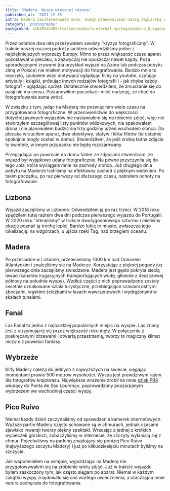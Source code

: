 ```yaml
---
title: 'Madera. Wyspa wiecznej wiosny'
published_at: '2021-12-15'
intro: Madera zainteresowała mnie, kiedy planowaliśmy naszą żeglarską przygodę. Przyciągała uwagę soczystą zielenią, pięknymi widokami i wiosenną pogodą. Krótka wizyta na Azorach tylko zaostrzyła apetyt na Makronezję. Po zakończeniu żeglarskiej przygody, Madera pozostała na liście miejsc, które na pewno chciałbym zobaczyć. 
category: 'photography'
background: v1639515485/stories/madeira-eternal-spring/madeira_6_egacep.jpg
---
```


Przez ostatnie dwa lata przeżywałem swoisty  “kryzys fotograficzny”. W trakcie naszej rocznej podróży jachtem odwiedziliśmy jedne z najpiękniejszych wybrzeży Europy. Mimo to przez większość czasu aparat pozostawał w plecaku, a zazwyczaj nie opuszczał nawet kajuty. Poza sporadycznymi zrywami (na przykład wyjazd na Azory lub podczas <nuxt-link to="/blog/mountains-of-poland">pobytu zimą w Polsce</nuxt-link>) nie miałem motywacji do fotografowania. Bardzo mnie to męczyło, szukałem więc motywacji oglądając filmy na youtube, czytając artykuły i książki, próbując innych rodzajów fotografii i - jak chyba każdy fotograf - oglądając sprzęt. Ostatecznie stwierdziłem, że zmuszanie się do pasji nie ma sensu. Postanowiłem poczekać i mieć nadzieję, że chęć do fotografowania sama wróci. 

W związku z tym, jadąc na Maderę nie poświęciłem wiele czasu na przygotowania fotograficzne. W przeciwieństwie do większości dotychczasowych wyjazdów nie nastawiałem się na robienie zdjęć, więc nie stworzyłem szczegółowej listy punktów widokowych, nie spakowałem drona i nie planowałem budzić się trzy godziny przed wschodem słońca. Do plecaka wrzuciłem aparat, dwa obiektywy, statyw i kilka filtrów (te ostatnie spokojnie mogły zostać w domu). Stwierdziłem, że jeśli zrobię ładne zdjęcia to świetnie, w innym przypadku nie będę rozczarowany. 

Przeglądając po powrocie do domu folder ze zdjęciami stwierdzam, że wyjazd był wyjątkowo udany fotograficznie. Na pewno przyczyniła się do tego Jola, która wyciągała mnie na zachody słońca. Już drugiego dnia pobytu na Maderze trafiliśmy na efektowny zachód z pięknym widokiem. Po takim początku, po raz pierwszy od dłuższego czasu, nabrałem ochoty na fotografowanie.

## Lizbona

Wyjazd zaczęliśmy w Lizbonie. Odwiedziłem ją po raz trzeci. W 2018 roku spędziłem tutaj raptem dwa dni podczas <nuxt-link to="/blog/portugal-from-south-to-north">pierwszego wyjazdu do Portugalii</nuxt-link>. W 2020 roku <nuxt-link to="/blog/sailing-to-the-mediterranean-sea">“utknęliśmy” w trakcie dwutygodniowego sztormu</nuxt-link> i mieliśmy okazję poznać ją trochę lepiej. Bardzo lubię to miasto, zwłaszcza jego lokalizację: na wzgórzach, u ujścia rzeki Tag, nad brzegiem oceanu. 

<two-columns>
    <photo-lazy src="https://res.cloudinary.com/lukaszrados/image/upload/v1639515485/stories/madeira-eternal-spring/madeira_1_aqvhxw.jpg" padding-bottom="150"></photo-lazy>
    <photo-lazy src="https://res.cloudinary.com/lukaszrados/image/upload/v1639515485/stories/madeira-eternal-spring/madeira_2_gqroyq.jpg" padding-bottom="150"></photo-lazy>
</two-columns>

## Madera

Po przesiadce w Lizbonie, przelecieliśmy 1000 km nad Oceanem Atlantyckim i znaleźliśmy się na Maderze. Korzystając z pięknej pogody już pierwszego dnia zaczęliśmy zwiedzanie. Madera jest gęsto pokryta siecią lewad (kanałów irygacyjnych transportujących wodę, głównie z deszczowej północy na południe wyspy). Wzdłuż części z nich poprowadzone zostały świetnie oznakowane szlaki turystyczne, przebiegające czasami ostrymi zboczami, wąskimi ścieżkami w lasach wawrzynowych i wydrążonymi w skałach tunelami.

<photo-lazy src="https://res.cloudinary.com/lukaszrados/image/upload/v1639515485/stories/madeira-eternal-spring/madeira_3_u7bccr.jpg" padding-bottom="66.666"></photo-lazy>

<photo-lazy src="https://res.cloudinary.com/lukaszrados/image/upload/v1639515485/stories/madeira-eternal-spring/madeira_4_hrnrzq.jpg" padding-bottom="150"></photo-lazy>

## Fanal

Las Fanal to jedno z najbardziej popularnych miejsc na wyspie. Las znany jest z utrzymującej się przez większość roku mgły. W połączeniu z poskręcanymi drzewami i otwartą przestrzenią, tworzy to magiczny klimat niczym z powieści fantasy. 

<photo-lazy src="https://res.cloudinary.com/lukaszrados/image/upload/v1639515485/stories/madeira-eternal-spring/madeira_10_uzbkdr.jpg" padding-bottom="66.666"></photo-lazy>

<photo-lazy src="https://res.cloudinary.com/lukaszrados/image/upload/v1639515485/stories/madeira-eternal-spring/madeira_9_yts2lj.jpg" padding-bottom="66.666"></photo-lazy>

## Wybrzeże

Klify Madery należą do jednych z najwyższych na świecie, sięgając momentami prawie 500 metrów wysokości. Wyspa jest prawdziwym rajem dla fotografów krajobrazu. Największe wrażenie zrobił na mnie [szlak PR8](https://www.visitmadeira.pt/en-gb/explore/detalhe/pr8-vereda-da-ponta-de-sao-lourenco) wiodący do Ponta de São Lourenço, poprowadzony poszarpanym wybrzeżem we wschodniej części wyspy. 

<photo-lazy src="https://res.cloudinary.com/lukaszrados/image/upload/v1639515485/stories/madeira-eternal-spring/madeira_6_egacep.jpg" padding-bottom="66.666"></photo-lazy>

<photo-lazy src="https://res.cloudinary.com/lukaszrados/image/upload/v1639515485/stories/madeira-eternal-spring/madeira_8_gsuw0w.jpg" padding-bottom="66.666"></photo-lazy>

<two-columns>
    <photo-lazy src="https://res.cloudinary.com/lukaszrados/image/upload/v1639515485/stories/madeira-eternal-spring/madeira_7_ckbtnp.jpg" padding-bottom="150"></photo-lazy>
    <photo-lazy src="https://res.cloudinary.com/lukaszrados/image/upload/v1639515486/stories/madeira-eternal-spring/madeira_15_j5ovfp.jpg" padding-bottom="150"></photo-lazy>
</two-columns>

<photo-lazy src="https://res.cloudinary.com/lukaszrados/image/upload/v1639515486/stories/madeira-eternal-spring/madeira_19_uz0ru7.jpg" padding-bottom="66.666"></photo-lazy>

<photo-lazy src="https://res.cloudinary.com/lukaszrados/image/upload/v1639515485/stories/madeira-eternal-spring/madeira_5_e2jjyh.jpg" padding-bottom="66.666"></photo-lazy>

<photo-lazy src="https://res.cloudinary.com/lukaszrados/image/upload/v1639515486/stories/madeira-eternal-spring/madeira_16_l0tpe2.jpg" padding-bottom="66.666"></photo-lazy>

<photo-lazy src="https://res.cloudinary.com/lukaszrados/image/upload/v1639515486/stories/madeira-eternal-spring/madeira_17_lpsfnx.jpg" padding-bottom="66.666"></photo-lazy>

<photo-lazy src="https://res.cloudinary.com/lukaszrados/image/upload/v1639515486/stories/madeira-eternal-spring/madeira_18_ytclgq.jpg" padding-bottom="66.666"></photo-lazy>

<photo-lazy src="https://res.cloudinary.com/lukaszrados/image/upload/v1639515485/stories/madeira-eternal-spring/madeira_11_psd2eg.jpg" padding-bottom="150"></photo-lazy>

## Pico Ruivo

Niemal każdy dzień zaczynaliśmy od sprawdzenia kamerek internetowych. Wyższe partie Madery często schowane są w chmurach, jednak czasami zjawisko inwersji tworzy piękny spektakl. Wracając z jednej z krótkich wycieczek górskich, zobaczyliśmy w internecie, że szczyty wyłaniają się z chmur. Pojechaliśmy na parking znajdujący się poniżej Pico Ruivo (najwyższego szczytu Madery) i już po kilkudziesięciu minutach byliśmy na szczycie.

<photo-lazy src="https://res.cloudinary.com/lukaszrados/image/upload/v1639515485/stories/madeira-eternal-spring/madeira_12_mr5wh3.jpg" padding-bottom="66.666"></photo-lazy>

<photo-lazy src="https://res.cloudinary.com/lukaszrados/image/upload/v1639515486/stories/madeira-eternal-spring/madeira_13_zkrtmy.jpg" padding-bottom="62.5"></photo-lazy>

<photo-lazy src="https://res.cloudinary.com/lukaszrados/image/upload/v1639515486/stories/madeira-eternal-spring/madeira_14_htmzpp.jpg" padding-bottom="67.5"></photo-lazy>

Jak wspomniałem na wstępie, wyjeżdżając na Maderę nie przygotowywałem się na zrobienie wielu zdjęć. Już w trakcie wyjazdu byłem zaskoczony tym, jak często sięgam po aparat. Niemal w każdym zakątku wyspy znajdowało się coś wartego uwiecznienia, a otaczająca mnie natura zachęcała do fotografowania. 
